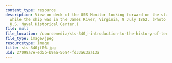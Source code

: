```yaml
---
content_type: resource
description: View on deck of the USS Monitor looking forward on the starboard side,
  while the ship was in the James River, Virginia, 9 July 1862. (Photo courtesy of
  U.S. Naval Historical Center.)
file: null
file_location: /coursemedia/sts-340j-introduction-to-the-history-of-technology-fall-2006/27098a7eed5bb9aa5684fd33a63aa13a_sts-340jf06.jpg
file_type: image/jpeg
resourcetype: Image
title: sts-340jf06.jpg
uid: 27098a7e-ed5b-b9aa-5684-fd33a63aa13a
---
```


